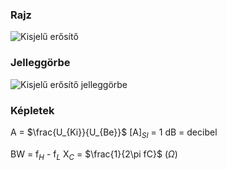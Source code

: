 ### Rajz
![Kisjelű erősítő](Images/kisjelu_erosito.jpg)

### Jelleggörbe
![Kisjelű erősítő jelleggörbe](Images/kisjelu_jg.jpg)

### Képletek

A = $\frac{U_{Ki}}{U_{Be}}$
[A]$_{SI}$ = 1 dB = decibel 

BW = f$_H$ - f$_L$
X$_C$ = $\frac{1}{2\pi fC}$ ($\Omega$)
